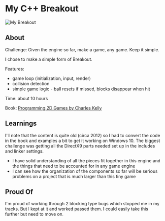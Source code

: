 # My C++ Breakout

![My Breakout](pictures/udemy-boost-screenie.png)

## About 

Challenge: Given the engine so far, make a game, any game. Keep it simple.

I chose to make a simple form of Breakout.

Features:

* game loop (initialization, input, render)
* collision detection
* simple game logic - ball resets if missed, blocks disappear when hit

Time: about 10 hours

Book: [Programming 2D Games by Charles Kelly](http://www.programming2dgames.com//)


## Learnings

I'll note that the content is quite old (circa 2012) so I had to convert the code in the book and examples a bit to get it working on Windows 10. The biggest challenge was getting all the DirectX9 parts needed set up in the includes and linker settings.

* I have solid understanding of all the pieces fit together in this engine and the things that need to be accounted for in any game engine
* I can see how the organization of the components so far will be serious problems on a project that is much larger than this tiny game


## Proud Of

I'm proud of working through 2 blocking type bugs which stopped me in my tracks. But I kept at it and worked passed them. I could easily take this further but need to move on.